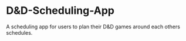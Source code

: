 # D&D-Scheduling-App
A scheduling app for users to plan their D&amp;D games around each others schedules.
